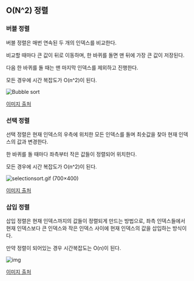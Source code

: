 ## O(N^2) 정렬

### 버블 정렬

버블 정렬은 매번 연속된 두 개의 인덱스를 비교한다.

비교할 때마다 큰 값이 뒤로 이동하며, 한 바퀴를 돌면 맨 뒤에 가장 큰 값이 저장된다.

다음 한 바퀴를 돌 때는 맨 마지막 인덱스를 제외하고 진행한다.

모든 경우에 시간 복잡도가 O(n^2)이 된다.

![Bubble sort](https://www.programmingsimplified.com/images/c/bubble-sort.gif)

[이미지 출처](https://www.programmingsimplified.com/c/source-code/c-program-bubble-sort)



### 선택 정렬

선택 정렬은 현재 인덱스의 우측에 위치한 모든 인덱스를 돌며 최솟값을 찾아 현재 인덱스의 값과 변경한다.

한 바퀴를 돌 때마다 좌측부터 작은 값들이 정렬되어 위치한다.

모든 경우에 시간 복잡도가 O(n^2)이 된다.

![selectionsort.gif (700×400)](https://hudi.kr/wp-content/uploads/2018/02/selectionsort.gif)

[이미지 출처](https://hudi.kr/%EC%A0%95%EB%A0%AC-%EC%95%8C%EA%B3%A0%EB%A6%AC%EC%A6%98-1-%EC%84%A0%ED%83%9D-%EC%A0%95%EB%A0%AC-selection-sort/selectionsort/)



### 삽입 정렬

삽입 정렬은 현재 인덱스까지의 값들이 정렬되게 만드는 방법으로, 좌측 인덱스들에서 현재 인덱스보다 큰 인덱스와 작은 인덱스 사이에 현재 인덱스의 값을 삽입하는 방식이다.

만약 정렬이 되어있는 경우 시간복잡도는 O(n)이 된다.

![img](https://media.vlpt.us/images/hwamoc/post/4baaa2bc-d48a-4f3b-a063-6538f6f59971/%EC%82%BD%EC%9E%851.gif)

[이미지 출처](https://gfycat.com/ko/densebaggyibis)

